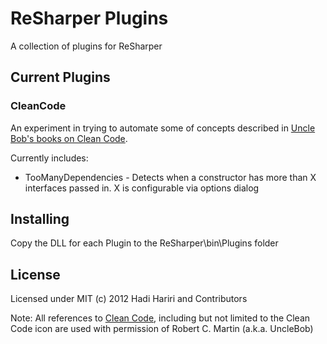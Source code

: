 # ReSharper Plugins

A collection of plugins for ReSharper

## Current Plugins

### CleanCode

An experiment in trying to automate some of concepts described in [Uncle Bob's books on Clean Code](http://www.amazon.com/Clean-Code-Handbook-Software-Craftsmanship/dp/0132350882). 

Currently includes: 

* TooManyDependencies - Detects when a constructor has more than X interfaces passed in. X is configurable via options dialog


## Installing

Copy the DLL for each Plugin to the ReSharper\bin\Plugins folder

## License

Licensed under MIT (c) 2012  Hadi Hariri and Contributors

Note: All references to [Clean Code](http://www.cleancoders.com/), including but not limited to the Clean Code icon are used with permission of Robert C. Martin (a.k.a. UncleBob)
